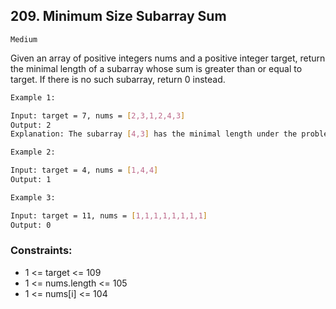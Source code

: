 ## 209. Minimum Size Subarray Sum

`Medium`


Given an array of positive integers nums and a positive integer target, return the minimal length of a
subarray
whose sum is greater than or equal to target. If there is no such subarray, return 0 instead.

 
```sh
Example 1:

Input: target = 7, nums = [2,3,1,2,4,3]
Output: 2
Explanation: The subarray [4,3] has the minimal length under the problem constraint.
```
```sh
Example 2:

Input: target = 4, nums = [1,4,4]
Output: 1
```
```sh
Example 3:

Input: target = 11, nums = [1,1,1,1,1,1,1,1]
Output: 0

 ```

### Constraints:

- 1 <= target <= 109
- 1 <= nums.length <= 105
- 1 <= nums[i] <= 104

